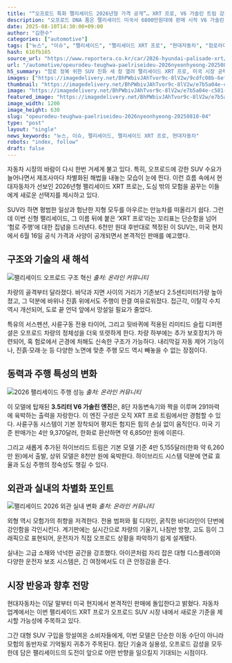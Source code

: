 ```yaml
---
title: "“오프로드 특화 팰리세이드 2026년형 가격 공개”… XRT 프로, V6 가솔린 트림 강화"
description: "오프로드 DNA 품은 팰리세이드 미국서 6800만원대에 판매 시작 V6 가솔린 단일 트림, 성능 강화 ..."
date: 2025-08-10T14:30:00+09:00
author: "김한수"
categories: ["automotive"]
tags: ["뉴스", "이슈", "팰리세이드", "팰리세이드 XRT 프로", "현대자동차", "험로라이프스타일", "프리미엄SUV진화"]
hash: 616fb165
source_url: "https://www.reportera.co.kr/car/2026-hyundai-palisade-xrt/"
url: "/automotive/opeurodeu-teughwa-paelriseideu-2026nyeonhyeong-20250810-04/"
h5_summary: "험로 정복 위한 SUV 진화 새 장 열려 팰리세이드 XRT 프로, 미국 시장 공략 나서"
images: ["https://imagedelivery.net/BhPWbivJAhTvor9c-8lV2w/9cdfc08b-6efb-4355-254e-7b40d29e7d00/public", "https://imagedelivery.net/BhPWbivJAhTvor9c-8lV2w/79e1e00a-50d2-483d-26bf-4a54daa01400/public", "https://imagedelivery.net/BhPWbivJAhTvor9c-8lV2w/c43825ba-91d2-450c-376e-134b29290a00/public", "https://imagedelivery.net/BhPWbivJAhTvor9c-8lV2w/e7b5a04e-c581-4ca7-b19c-bd391e935600/public"]
thumbnail: "https://imagedelivery.net/BhPWbivJAhTvor9c-8lV2w/e7b5a04e-c581-4ca7-b19c-bd391e935600/public"
image: "https://imagedelivery.net/BhPWbivJAhTvor9c-8lV2w/e7b5a04e-c581-4ca7-b19c-bd391e935600/public"
featured_image: "https://imagedelivery.net/BhPWbivJAhTvor9c-8lV2w/e7b5a04e-c581-4ca7-b19c-bd391e935600/public"
image_width: 1200
image_height: 630
slug: "opeurodeu-teughwa-paelriseideu-2026nyeonhyeong-20250810-04"
type: "post"
layout: "single"
news_keywords: "뉴스, 이슈, 팰리세이드, 팰리세이드 XRT 프로, 현대자동차"
robots: "index, follow"
draft: false
---
```


자동차 시장의 바람이 다시 한번 거세게 불고 있다. 특히, 오프로드에 강한 SUV 수요가 늘어나면서 제조사마다 차별화된 해법을 내놓는 모습이 눈에 띈다. 이런 흐름 속에서 현대자동차가 선보인 2026년형 팰리세이드 XRT 프로는, 도심 밖의 모험을 꿈꾸는 이들에게 새로운 선택지를 제시하고 있다.

SUV라 하면 평범한 일상과 험난한 지형 모두를 아우르는 만능차를 떠올리기 쉽다. 그런데 이번 신형 팰리세이드, 그 이름 뒤에 붙은 ‘XRT 프로’라는 꼬리표는 단순함을 넘어 ‘험로 주행’에 대한 집념을 드러낸다. 6천만 원대 후반대로 책정된 이 SUV는, 미국 현지에서 6월 16일 공식 가격과 사양이 공개되면서 본격적인 판매를 예고했다.

## 구조와 기술의 새 해석

![팰리세이드 오프로드 구조 혁신](https://imagedelivery.net/BhPWbivJAhTvor9c-8lV2w/79e1e00a-50d2-483d-26bf-4a54daa01400/public)
*출처: 온라인 커뮤니티*


차량의 골격부터 달라졌다. 바닥과 지면 사이의 거리가 기존보다 2.5센티미터가량 높아졌고, 그 덕분에 바위나 진흙 위에서도 주행이 한결 여유로워졌다. 접근각, 이탈각 수치 역시 개선되어, 도로 끝 언덕 앞에서 망설일 필요가 줄었다. 

특유의 서스펜션, 사륜구동 전용 타이어, 그리고 뒷바퀴에 적용된 리미티드 슬립 디퍼렌셜은 오프로드 차량의 정체성을 더욱 또렷하게 한다. 차량 하부에는 추가 보호장치가 마련되어, 혹 험로에서 곤경에 처해도 신속한 구조가 가능하다. 내리막길 자동 제어 기능이나, 진흙·모래·눈 등 다양한 노면에 맞춘 주행 모드 역시 빼놓을 수 없는 장점이다.

## 동력과 주행 특성의 변화

![2026 팰리세이드 주행 성능](https://imagedelivery.net/BhPWbivJAhTvor9c-8lV2w/c43825ba-91d2-450c-376e-134b29290a00/public)
*출처: 온라인 커뮤니티*


이 모델에 탑재된 **3.5리터 V6 가솔린 엔진**은, 8단 자동변속기와 짝을 이루며 291마력에 육박하는 출력을 자랑한다. 이 엔진 구성은 오직 XRT 프로 트림에서만 경험할 수 있다. 사륜구동 시스템이 기본 장착되어 평지든 험지든 힘의 손실 없이 움직인다. 미국 기준 판매가는 4만 9,370달러, 한화로 환산하면 약 6,850만 원에 이른다.

그리고 새롭게 추가된 하이브리드 트림은 기본 모델 기준 4만 5,155달러(한화 약 6,260만 원)에서 출발, 상위 모델은 8천만 원에 육박한다. 하이브리드 시스템 덕분에 연료 효율과 도심 주행의 정숙성도 챙길 수 있다.

## 외관과 실내의 차별화 포인트

![팰리세이드 2026 외관 실내 변화](https://imagedelivery.net/BhPWbivJAhTvor9c-8lV2w/9cdfc08b-6efb-4355-254e-7b40d29e7d00/public)
*출처: 온라인 커뮤니티*


외형 역시 모험가의 취향을 저격한다. 전용 범퍼와 휠 디자인, 굵직한 바디라인이 단번에 강인함을 각인시킨다. 계기판에는 실시간으로 차량의 기울기, 나침반 방향, 고도 등이 그래픽으로 표현되어, 운전자가 직접 오프로드 상황을 파악하기 쉽게 설계됐다.

실내는 고급 소재와 넉넉한 공간을 강조했다. 아이콘처럼 자리 잡은 대형 디스플레이와 다양한 운전자 보조 시스템은, 긴 여정에서도 더 큰 안정감을 준다.

## 시장 반응과 향후 전망

현대자동차는 이달 말부터 미국 현지에서 본격적인 판매에 돌입한다고 밝혔다. 자동차 업계에서는 이번 팰리세이드 XRT 프로가 오프로드 SUV 시장 내에서 새로운 기준을 제시할 가능성에 주목하고 있다. 

그간 대형 SUV 구입을 망설여온 소비자들에게, 이번 모델은 단순한 이동 수단이 아니라 모험의 동반자로 기억될지 귀추가 주목된다. 첨단 기술과 실용성, 오프로드 감성을 모두 한데 담은 팰리세이드의 도전이 앞으로 어떤 반향을 일으킬지 기대되는 시점이다.
